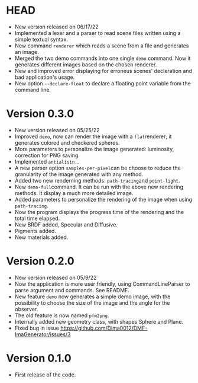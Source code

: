 # HEAD 
- New version released on 06/17/22
- Implemented a lexer and a parser to read scene files written using a simple textual syntax.
- New command ``renderer`` which reads a scene from a file and generates an image.
- Merged the two demo commands into one single ``demo`` command. Now it generates different images based on the chosen renderer.
- New and improved error displaying for erroneus scenes' decleration and bad application's usage. 
- New option ``--declare-float`` to declare a floating point variable from the command line.


# Version 0.3.0

- New version released on 05/25/22
- Improved ``demo``, now can render the image with a ``flat``renderer; it generates colored and checkered spheres.
- More parameters to personalize the image generated: luminosity, correction for PNG saving.
- Implemented ``antialisin.``.
- A new parser option ``samples-per-pixel``can be choose to reduce the granularity of the image generated with any method.
- Added two new renderning methods: ``path-tracing``and ``point-light``.
- New ``demo-full``command. It can be run with the above new rendering methods. It display a much more detailed image.
- Added parameters to personalize the rendering of the image when using ``path-tracing``.
- Now the program displays the progress time of the rendering and the total time elapsed.
- New BRDF added, Specular and Diffusive.
- Pigments added.
- New materials added.

# Version 0.2.0

- New version released on 05/9/22
- Now the application is more user friendly, using CommandLineParser to parse argument and commands. See README.
- New feature ``demo`` now generates a simple demo image, with the possibility to choose the size of the image and the angle for the observer.
- The old feature is now named ``pfm2png``.
- Internally added new geometry class, with shapes Sphere and Plane.
- Fixed bug in issue https://github.com/Dima0012/DMF-ImaGenerator/issues/3


# Version 0.1.0

- First release of the code. 
